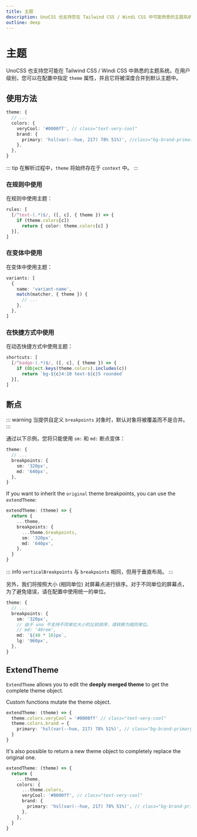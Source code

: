 ```yaml
---
title: 主题
description: UnoCSS 也支持您在 Tailwind CSS / Windi CSS 中可能熟悉的主题系统。
outline: deep
---
```


# 主题

UnoCSS 也支持您可能在 Tailwind CSS / Windi CSS 中熟悉的主题系统。在用户级别，您可以在配置中指定 `theme` 属性，并且它将被深度合并到默认主题中。

## 使用方法

<!--eslint-skip-->

```ts
theme: {
  // ...
  colors: {
    veryCool: '#0000ff', // class="text-very-cool"
    brand: {
      primary: 'hsl(var(--hue, 217) 78% 51%)', //class="bg-brand-primary"
    },
  },
}
```
::: tip
在解析过程中，`theme` 将始终存在于 `context` 中。
:::

### 在规则中使用

在规则中使用主题：

```ts
rules: [
  [/^text-(.*)$/, ([, c], { theme }) => {
    if (theme.colors[c])
      return { color: theme.colors[c] }
  }],
]
```

### 在变体中使用

在变体中使用主题：

```ts
variants: [
  {
    name: 'variant-name',
    match(matcher, { theme }) {
      // ...
    },
  },
]
```

### 在快捷方式中使用

在动态快捷方式中使用主题：

```ts
shortcuts: [
  [/^badge-(.*)$/, ([, c], { theme }) => {
    if (Object.keys(theme.colors).includes(c))
      return `bg-${c}4:10 text-${c}5 rounded`
  }],
]
```

## 断点

::: warning
当提供自定义 `breakpoints` 对象时，默认对象将被覆盖而不是合并。
:::

通过以下示例，您将只能使用 `sm:` 和 `md:` 断点变体：

<!--eslint-skip-->

```ts
theme: {
  // ...
  breakpoints: {
    sm: '320px',
    md: '640px',
  },
}
```

If you want to inherit the `original` theme breakpoints, you can use the `extendTheme`:

```ts
extendTheme: (theme) => {
  return {
    ...theme,
    breakpoints: {
      ...theme.breakpoints,
      sm: '320px',
      md: '640px',
    },
  }
}
```

::: info
`verticalBreakpoints` 与 `breakpoints` 相同，但用于垂直布局。
:::

另外，我们将按照大小 (相同单位) 对屏幕点进行排序。对于不同单位的屏幕点，为了避免错误，请在配置中使用统一的单位。

<!--eslint-skip-->

```ts
theme: {
  // ...
  breakpoints: {
    sm: '320px',
    // 由于 uno 不支持不同单位大小的比较排序，请转换为相同单位。
    // md: '40rem',
    md: `${40 * 16}px`,
    lg: '960px',
  },
}
```

## ExtendTheme

`ExtendTheme` allows you to edit the **deeply merged theme** to get the complete theme object.

Custom functions mutate the theme object.

```ts
extendTheme: (theme) => {
  theme.colors.veryCool = '#0000ff' // class="text-very-cool"
  theme.colors.brand = {
    primary: 'hsl(var(--hue, 217) 78% 51%)', // class="bg-brand-primary"
  }
}
```

It's also possible to return a new theme object to completely replace the original one.

```ts
extendTheme: (theme) => {
  return {
    ...theme,
    colors: {
      ...theme.colors,
      veryCool: '#0000ff', // class="text-very-cool"
      brand: {
        primary: 'hsl(var(--hue, 217) 78% 51%)', // class="bg-brand-primary"
      },
    },
  }
}
```
